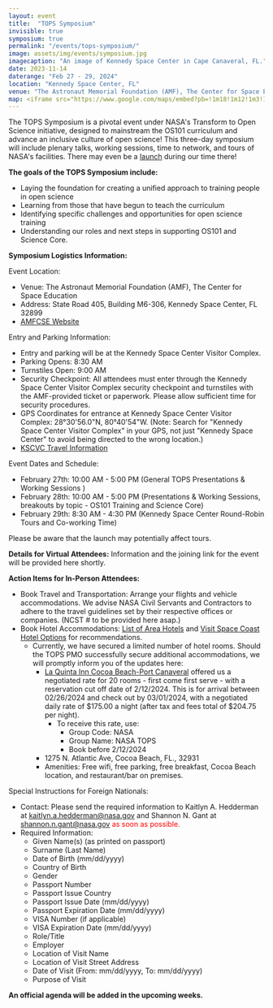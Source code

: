 ```yaml
---
layout: event
title:  "TOPS Symposium"
invisible: true
symposium: true
permalink: "/events/tops-symposium/"
image: assets/img/events/symposium.jpg
imagecaption: "An image of Kennedy Space Center in Cape Canaveral, FL."
date: 2023-11-14
daterange: "Feb 27 - 29, 2024"
location: "Kennedy Space Center, FL"
venue: "The Astronaut Memorial Foundation (AMF), The Center for Space Education"
map: <iframe src="https://www.google.com/maps/embed?pb=!1m18!1m12!1m3!1d17668.211620921105!2d-80.68363317924783!3d28.515145175939733!2m3!1f0!2f0!3f0!3m2!1i1024!2i768!4f13.1!3m3!1m2!1s0x88e0ae323bf8b095%3A0x6d2c49c8109fb4d1!2sThe%20Astronauts%20Memorial%20Foundation!5e0!3m2!1sen!2sus!4v1706298033602!5m2!1sen!2sus" width="600" height="450" style="border:0;" allowfullscreen="" loading="lazy" referrerpolicy="no-referrer-when-downgrade"></iframe>
---
```


The TOPS Symposium is a pivotal event under NASA's Transform to Open Science initiative, designed to mainstream the OS101 curriculum and advance an inclusive culture of open science! This three-day symposium will include plenary talks, working sessions, time to network, and tours of NASA's facilities. There may even be a [launch](https://www.visitspacecoast.com/launches/) during our time there!

**The goals of the TOPS Symposium include:**

- Laying the foundation for creating a unified approach to training people in open science
- Learning from those that have begun to teach the curriculum
- Identifying specific challenges and opportunities for open science training
- Understanding our roles and next steps in supporting OS101 and Science Core.

**Symposium Logistics Information:**

Event Location:

- Venue: The Astronaut Memorial Foundation (AMF), The Center for Space Education
- Address: State Road 405, Building M6-306, Kennedy Space Center, FL 32899
- [AMFCSE Website](https://www.amfcse.org/about-cse)

Entry and Parking Information:

- Entry and parking will be at the Kennedy Space Center Visitor Complex. 
- Parking Opens: 8:30 AM
- Turnstiles Open: 9:00 AM 
- Security Checkpoint: All attendees must enter through the Kennedy Space Center Visitor Complex security checkpoint and turnstiles with the AMF-provided ticket or paperwork. Please allow sufficient time for security procedures.
- GPS Coordinates for entrance at Kennedy Space Center Visitor Complex: 28°30'56.0"N, 80°40'54"W. (Note: Search for "Kennedy Space Center Visitor Complex" in your GPS, not just "Kennedy Space Center" to avoid being directed to the wrong location.) 
- [KSCVC Travel Information](https://www.kennedyspacecenter.com/info/travel-information)

Event Dates and Schedule:

- February 27th: 10:00 AM - 5:00 PM (General TOPS Presentations & Working Sessions )
- February 28th: 10:00 AM - 5:00 PM (Presentations & Working Sessions, breakouts by topic - OS101 Training and Science Core)
- February 29th: 8:30 AM - 4:30 PM (Kennedy Space Center Round-Robin Tours and Co-working Time)

Please be aware that the launch may potentially affect tours.

**Details for Virtual Attendees:** Information and the joining link for the event will be provided here shortly.

**Action Items for In-Person Attendees:**

- Book Travel and Transportation: Arrange your flights and vehicle accommodations. We advise NASA Civil Servants and Contractors to adhere to the travel guidelines set by their respective offices or companies. (NCST # to be provided here asap.) 
- Book Hotel Accommodations:  [List of Area Hotels](https://hotelpackages.kennedyspacecenter.com/site/welcome/14588/kennedy-space-center-discount-hotel-packages?_gl=1*1yw5agw*_gcl_au*MTI3NzAzMDc0Mi4xNzAxODAyMzQy) and [Visit Space Coast Hotel Options](https://www.visitspacecoast.com/stay/) for recommendations. 
  - Currently, we have secured a limited number of hotel rooms. Should the TOPS PMO successfully secure additional accommodations, we will promptly inform you of the updates here: 
    - [La Quinta Inn Cocoa Beach-Port Canaveral](https://www.wyndhamhotels.com/laquinta/cocoa-beach-florida/la-quinta-inn-cocoa-beach-port-canaveral/overview?CID=LC:6ysy27krtpcrqev:52698) offered us a negotiated rate for 20 rooms - first come first serve - with a reservation cut off date of 2/12/2024. This is for arrival between 02/26/2024 and check out by 03/01/2024, with a negotiated daily rate of $175.00 a night (after tax and  fees total of $204.75 per night).
      - To receive this rate, use:
        - Group Code: NASA
        - Group Name: NASA TOPS 
        - Book before 2/12/2024
    - 1275 N. Atlantic Ave, Cocoa Beach, FL., 32931
    - Amenities: Free wifi, free parking, free breakfast, Cocoa Beach location, and restaurant/bar on premises. 

Special Instructions for Foreign Nationals:

- Contact: Please send the required information to Kaitlyn A. Hedderman at kaitlyn.a.hedderman@nasa.gov and Shannon N. Gant at shannon.n.gant@nasa.gov <span style="color:red;">as soon as possible.</span>
- Required Information:
  - Given Name(s) (as printed on passport)
  - Surname (Last Name)
  - Date of Birth (mm/dd/yyyy)
  - Country of Birth
  - Gender
  - Passport Number
  - Passport Issue Country
  - Passport Issue Date (mm/dd/yyyy)
  - Passport Expiration Date (mm/dd/yyyy)
  - VISA Number (if applicable)
  - VISA Expiration Date (mm/dd/yyyy)
  - Role/Title
  - Employer
  - Location of Visit Name
  - Location of Visit Street Address
  - Date of Visit (From: mm/dd/yyyy, To: mm/dd/yyyy)
  - Purpose of Visit

**An official agenda will be added in the upcoming weeks.**